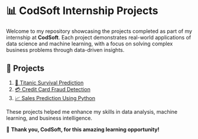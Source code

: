 # 📊 CodSoft Internship Projects

Welcome to my repository showcasing the projects completed as part of my internship at **CodSoft**. Each project demonstrates real-world applications of data science and machine learning, with a focus on solving complex business problems through data-driven insights.

## 🚀 Projects

1. [🚢 Titanic Survival Prediction](./Titanic_prediction)  
2. [💳 Credit Card Fraud Detection](./Credit_Fraud)  
3. [📈 Sales Prediction Using Python](./Sales_Prediction)  

These projects helped me enhance my skills in data analysis, machine learning, and business intelligence.

🙏 **Thank you, CodSoft, for this amazing learning opportunity!**  
